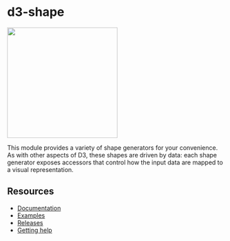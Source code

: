 # d3-shape

<a href="https://d3js.org"><img src="https://github.com/d3/d3/raw/main/docs/public/logo.svg" width="256" height="256"></a>

This module provides a variety of shape generators for your convenience. As with other aspects of D3, these shapes are driven by data: each shape generator exposes accessors that control how the input data are mapped to a visual representation.

## Resources

- [Documentation](https://d3js.org/d3-shape)
- [Examples](https://observablehq.com/collection/@d3/d3-shape)
- [Releases](https://github.com/d3/d3-shape/releases)
- [Getting help](https://d3js.org/community)

